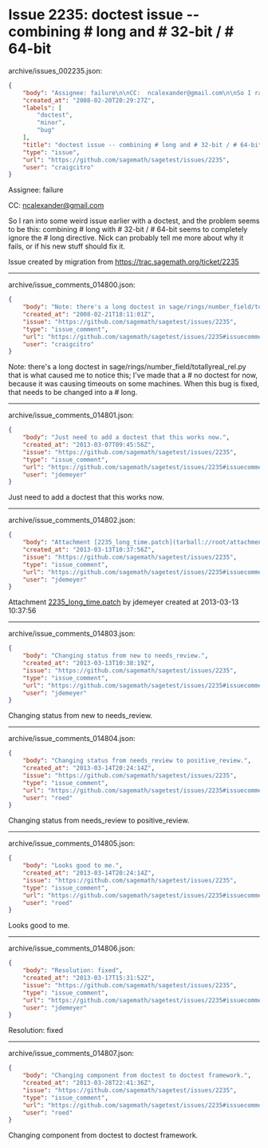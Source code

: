 # Issue 2235: doctest issue -- combining # long and # 32-bit / # 64-bit

archive/issues_002235.json:
```json
{
    "body": "Assignee: failure\n\nCC:  ncalexander@gmail.com\n\nSo I ran into some weird issue earlier with a doctest, and the problem seems to be this: combining # long with # 32-bit / # 64-bit seems to completely ignore the # long directive. Nick can probably tell me more about why it fails, or if his new stuff should fix it.\n\nIssue created by migration from https://trac.sagemath.org/ticket/2235\n\n",
    "created_at": "2008-02-20T20:29:27Z",
    "labels": [
        "doctest",
        "minor",
        "bug"
    ],
    "title": "doctest issue -- combining # long and # 32-bit / # 64-bit",
    "type": "issue",
    "url": "https://github.com/sagemath/sagetest/issues/2235",
    "user": "craigcitro"
}
```
Assignee: failure

CC:  ncalexander@gmail.com

So I ran into some weird issue earlier with a doctest, and the problem seems to be this: combining # long with # 32-bit / # 64-bit seems to completely ignore the # long directive. Nick can probably tell me more about why it fails, or if his new stuff should fix it.

Issue created by migration from https://trac.sagemath.org/ticket/2235





---

archive/issue_comments_014800.json:
```json
{
    "body": "Note: there's a long doctest in sage/rings/number_field/totallyreal_rel.py that is what caused me to notice this; I've made that a # no doctest for now, because it was causing timeouts on some machines. When this bug is fixed, that needs to be changed into a # long.",
    "created_at": "2008-02-21T18:11:01Z",
    "issue": "https://github.com/sagemath/sagetest/issues/2235",
    "type": "issue_comment",
    "url": "https://github.com/sagemath/sagetest/issues/2235#issuecomment-14800",
    "user": "craigcitro"
}
```

Note: there's a long doctest in sage/rings/number_field/totallyreal_rel.py that is what caused me to notice this; I've made that a # no doctest for now, because it was causing timeouts on some machines. When this bug is fixed, that needs to be changed into a # long.



---

archive/issue_comments_014801.json:
```json
{
    "body": "Just need to add a doctest that this works now.",
    "created_at": "2013-03-07T09:45:56Z",
    "issue": "https://github.com/sagemath/sagetest/issues/2235",
    "type": "issue_comment",
    "url": "https://github.com/sagemath/sagetest/issues/2235#issuecomment-14801",
    "user": "jdemeyer"
}
```

Just need to add a doctest that this works now.



---

archive/issue_comments_014802.json:
```json
{
    "body": "Attachment [2235_long_time.patch](tarball://root/attachments/some-uuid/ticket2235/2235_long_time.patch) by jdemeyer created at 2013-03-13 10:37:56",
    "created_at": "2013-03-13T10:37:56Z",
    "issue": "https://github.com/sagemath/sagetest/issues/2235",
    "type": "issue_comment",
    "url": "https://github.com/sagemath/sagetest/issues/2235#issuecomment-14802",
    "user": "jdemeyer"
}
```

Attachment [2235_long_time.patch](tarball://root/attachments/some-uuid/ticket2235/2235_long_time.patch) by jdemeyer created at 2013-03-13 10:37:56



---

archive/issue_comments_014803.json:
```json
{
    "body": "Changing status from new to needs_review.",
    "created_at": "2013-03-13T10:38:19Z",
    "issue": "https://github.com/sagemath/sagetest/issues/2235",
    "type": "issue_comment",
    "url": "https://github.com/sagemath/sagetest/issues/2235#issuecomment-14803",
    "user": "jdemeyer"
}
```

Changing status from new to needs_review.



---

archive/issue_comments_014804.json:
```json
{
    "body": "Changing status from needs_review to positive_review.",
    "created_at": "2013-03-14T20:24:14Z",
    "issue": "https://github.com/sagemath/sagetest/issues/2235",
    "type": "issue_comment",
    "url": "https://github.com/sagemath/sagetest/issues/2235#issuecomment-14804",
    "user": "roed"
}
```

Changing status from needs_review to positive_review.



---

archive/issue_comments_014805.json:
```json
{
    "body": "Looks good to me.",
    "created_at": "2013-03-14T20:24:14Z",
    "issue": "https://github.com/sagemath/sagetest/issues/2235",
    "type": "issue_comment",
    "url": "https://github.com/sagemath/sagetest/issues/2235#issuecomment-14805",
    "user": "roed"
}
```

Looks good to me.



---

archive/issue_comments_014806.json:
```json
{
    "body": "Resolution: fixed",
    "created_at": "2013-03-17T15:31:52Z",
    "issue": "https://github.com/sagemath/sagetest/issues/2235",
    "type": "issue_comment",
    "url": "https://github.com/sagemath/sagetest/issues/2235#issuecomment-14806",
    "user": "jdemeyer"
}
```

Resolution: fixed



---

archive/issue_comments_014807.json:
```json
{
    "body": "Changing component from doctest to doctest framework.",
    "created_at": "2013-03-28T22:41:36Z",
    "issue": "https://github.com/sagemath/sagetest/issues/2235",
    "type": "issue_comment",
    "url": "https://github.com/sagemath/sagetest/issues/2235#issuecomment-14807",
    "user": "roed"
}
```

Changing component from doctest to doctest framework.
